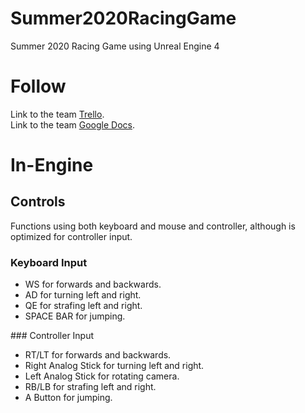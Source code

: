 # Summer2020RacingGame
Summer 2020 Racing Game using Unreal Engine 4

# Follow
Link to the team [Trello](https://trello.com/b/o6U4qGaw/production-board).
<br>Link to the team [Google Docs](https://drive.google.com/drive/folders/17BtU1I46veKyfZojWxa2p882M6ybbNQ-).

# In-Engine
## Controls
Functions using both keyboard and mouse and controller, although is optimized for controller input.
### Keyboard Input
<ul>
<li>WS for forwards and backwards.</li>
<li>AD for turning left and right.</li>
<li>QE for strafing left and right.</li>
<li>SPACE BAR for jumping.</li>
</ul>
### Controller Input
<ul>
  <li>RT/LT for forwards and backwards.</li>
  <li>Right Analog Stick for turning left and right.</li>
  <li>Left Analog Stick for rotating camera.</li>
  <li>RB/LB for strafing left and right.</li>
  <li>A Button for jumping.</li>
</ul>
